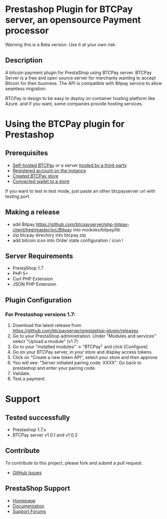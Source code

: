 # Prestashop Plugin for BTCPay server, an opensource Payment processor

Warning this is a Beta version. Use it at your own risk.

## Description

A bitcoin payment plugin for PrestaShop using BTCPay server.
BTCPay Server is a free and open source server for merchants wanting to accept Bitcoin for their business.
The API is compatible with Bitpay service to allow seamless migration.

BTCPay is design to be easy to deploy on container hosting platform like Azure.
and if you want, some companies provide hosting services.

# Using the BTCPay plugin for Prestashop

## Prerequisites
* [Self-hosted BTCPay](Deployment.md) or a server [hosted by a third-party](ThirdPartyHosting.md) 
* [Registered account on the instance](RegisterAccount.md)
* [Created BTCPay store](CreateStore.md)
* [Connected wallet to a store](ConnectWallet.md)

If you want to test in test mode, just paste an other btcpayserver url with testing port.

## Making a release
* add Bitpay https://github.com/btcpayserver/php-bitpay-client/tree/master/src/Bitpay into modules/bitpay/lib
* zip btcpay directory into btcpay.zip
* add bitcoin icon into Order state configuration / icon !

## Server Requirements

+ PrestaShop 1.7
+ PHP 5+
+ Curl PHP Extension
+ JSON PHP Extension

## Plugin Configuration

### For Prestashop versions 1.7:
1. Download the latest release from https://github.com/btcpayserver/prestashop-plugin/releases
2. Go to your PrestaShop administration. Under "Modules and services" select "Upload a module" (v1.7)
3. Go to your "installed modules" -> "BTCPay" and click [Configure]<br />
4. Go on your BTCPay server, in your store and display access tokens.
5. Click on "Create a new token API", select your store and then approve
6. You will see: "Server initiated pairing code: XXXX". Go back to prestashop and enter your pairing code.
7. Validate.
8. Test a payment.

# Support

## Tested successfully
* Prestashop 1.7.x
* BTCPay server v1.0.1 and v1.0.2

## Contribute

To contribute to this project, please fork and submit a pull request.
* [GitHub Issues](https://github.com/adapptech/prestashop-plugin/issues)

## PrestaShop Support

* [Homepage](http://www.prestashop.com)
* [Documentation](http://doc.prestashop.com/)
* [Support Forums](http://www.prestashop.com/forums/)
